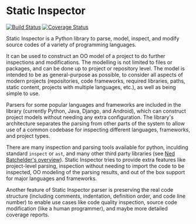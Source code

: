 Static Inspector
================
[![Build Status](https://travis-ci.org/amiraliakbari/static-inspector.png?branch=master)](https://travis-ci.org/amiraliakbari/static-inspector)
[![Coverage Status](https://coveralls.io/repos/amiraliakbari/static-inspector/badge.png?branch=master)](https://coveralls.io/r/amiraliakbari/static-inspector?branch=master)

Static Inspector is a Python library to parse, model, inspect, and modify source codes of a variety
of programming languages.

It can be used to construct an OO model of a project to do further inspections and modifications. The
modelling is not limited to files or packages, and can be done up to project or repository level.
The model is intended to be as general-purpose as possible, to consider all aspects of modern
projects (repositories, code frameworks, required libraries, paths, static content, projects with
multiple languages, etc.), as well as being simple to use.

Parsers for some popular languages and frameworks are included in the library (currently Python,
Java, Django, and Android), which can construct project models without needing any extra configuration.
The library's architecture separates the parsing from other parts of the system to allow use of a
common codebase for inspecting different languages, frameworks, and project types.

There are many inspection and parsing tools available for python, inculding standard `inspect` or `ast`,
and many other third party libraries (see
[Ned Batchelder's overview](http://nedbatchelder.com/text/python-parsers.html)).
Static Inspector tries to provide extra features like project-level parsing, inspection without needing
to import the code to be inspected, OO modeling of the parsing results, and out of the box support for
major languages and frameworks.

Another feature of Static Inspector parser is preserving the real code structure (including comments,
indentation, definition order, and code line number) to enable use cases like code quality inspection,
source code modification (like a human programmer), and maybe more detailed coverage reports.
